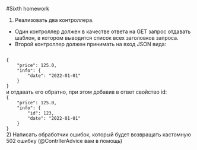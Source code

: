 #Sixth homework

1) Реализовать два контроллера. 
* Один контроллер должен в качестве ответа на GET запрос отдавать шаблон, в котором выводится список всех заголовков запроса. 
* Второй контроллер должен принимать на вход JSON вида:
<code>
{
    "price": 125.0,
    "info": {
        "date": "2022-01-01"
    } 
}
</code>
и отдавать его обратно, при этом добавив в ответ свойство id:
<code>
{
    "price": 125.0,
    "info": {
        "id": 123,
        "date": "2022-01-01"
    } 
}
</code>
2) Написать обработчик ошибок, который будет возвращать кастомную 502 ошибку (@ContrllerAdvice вам в помощь)

